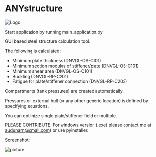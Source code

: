 # ANYstructure
![Logo](https://docs.google.com/uc?id=1AWu0Twqd3tQKjUKPWXBFVwosUZTvlq4t)

Start application by running main_application.py

GUI based steel structure calculation tool.
 
 The following is calculated:
  - Minimum plate thickness (DNVGL-OS-C101)
  - Minimum section modulus of stiffener/plate (DNVGL-OS-C101)
  - Minimum shear area (DNVGL-OS-C101)
  - Buckling (DNVGL-RP-C201)
  - Fatigue for plate/stiffener connection (DNVGL-RP-C203)

Compartments (tank pressures) are created automatically.

Pressures on external hull (or any other generic location) is defined by specifying equations.

You can optimize single plate/stiffener field or multiple.

PLEASE CONTRIBUTE. For windows version (.exe) please contact me at audunarn@gmail.com) or use pyinstaller.

Screenshot:

![picture](https://docs.google.com/uc?id=1-f8N5KvMomEB0wfP9DV49axCiR63sObr)
